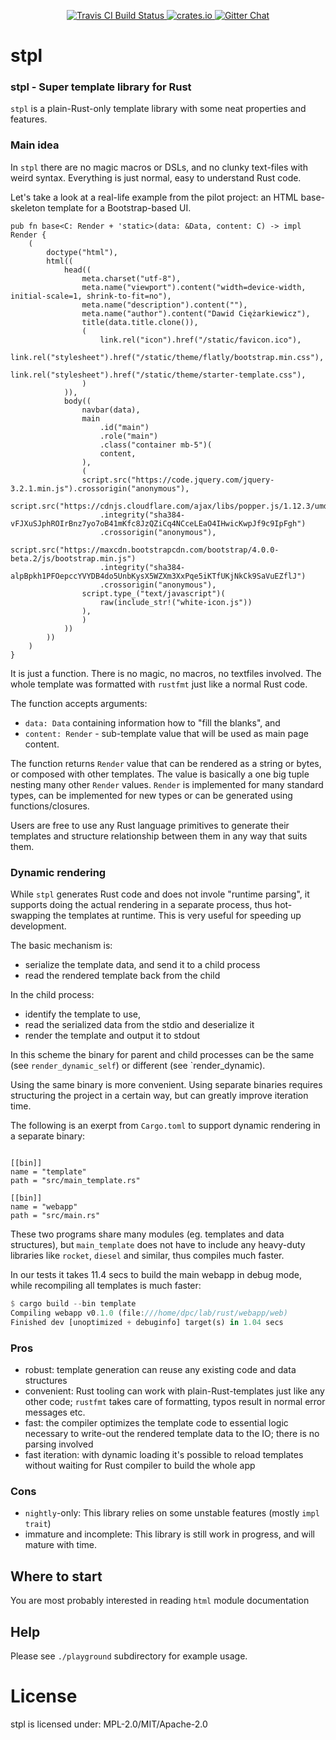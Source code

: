 <!-- README.md is auto-generated from README.tpl with `cargo readme` -->

<p align="center">
  <a href="https://travis-ci.org/dpc/stpl">
      <img src="https://img.shields.io/travis/dpc/stpl/master.svg?style=flat-square" alt="Travis CI Build Status">
  </a>
  <a href="https://crates.io/crates/stpl">
      <img src="http://meritbadge.herokuapp.com/stpl?style=flat-square" alt="crates.io">
  </a>
  <a href="https://gitter.im/dpc/stpl">
      <img src="https://img.shields.io/badge/GITTER-join%20chat-green.svg?style=flat-square" alt="Gitter Chat">
  </a>
  <br>
</p>

# stpl

### stpl - Super template library for Rust

`stpl` is a plain-Rust-only template library with some neat properties and
features.

### Main idea

In `stpl` there are no magic macros or DSLs, and no clunky
text-files with weird syntax. Everything is just normal, easy
to understand Rust code.

Let's take a look at a real-life example from the pilot project: an HTML
base-skeleton template for a Bootstrap-based UI.

```rust,no_run
pub fn base<C: Render + 'static>(data: &Data, content: C) -> impl Render {
    (
        doctype("html"),
        html((
            head((
                meta.charset("utf-8"),
                meta.name("viewport").content("width=device-width, initial-scale=1, shrink-to-fit=no"),
                meta.name("description").content(""),
                meta.name("author").content("Dawid Ciężarkiewicz"),
                title(data.title.clone()),
                (
                    link.rel("icon").href("/static/favicon.ico"),
                    link.rel("stylesheet").href("/static/theme/flatly/bootstrap.min.css"),
                    link.rel("stylesheet").href("/static/theme/starter-template.css"),
                )
            )),
            body((
                navbar(data),
                main
                    .id("main")
                    .role("main")
                    .class("container mb-5")(
                    content,
                ),
                (
                script.src("https://code.jquery.com/jquery-3.2.1.min.js").crossorigin("anonymous"),
                script.src("https://cdnjs.cloudflare.com/ajax/libs/popper.js/1.12.3/umd/popper.min.js")
                    .integrity("sha384-vFJXuSJphROIrBnz7yo7oB41mKfc8JzQZiCq4NCceLEaO4IHwicKwpJf9c9IpFgh")
                    .crossorigin("anonymous"),
                script.src("https://maxcdn.bootstrapcdn.com/bootstrap/4.0.0-beta.2/js/bootstrap.min.js")
                    .integrity("sha384-alpBpkh1PFOepccYVYDB4do5UnbKysX5WZXm3XxPqe5iKTfUKjNkCk9SaVuEZflJ")
                    .crossorigin("anonymous"),
                script.type_("text/javascript")(
                    raw(include_str!("white-icon.js"))
                ),
                )
            ))
        ))
    )
}
```

It is just a function. There is no magic, no macros, no textfiles involved.
The whole template was formatted with `rustfmt` just like a normal Rust code.

The function accepts arguments:

* `data: Data` containing information how to "fill the blanks", and
* `content: Render` - sub-template value that will be used as main page content.

The function returns `Render` value that can be rendered as a string or bytes, or
composed with other templates. The value is basically a one big tuple
nesting many other `Render` values. `Render` is implemented for many standard types,
can be implemented for new types or can be generated using functions/closures.

Users are free to use any Rust language primitives to generate their
templates and structure relationship between them in any way that
suits them.

### Dynamic rendering

While `stpl` generates Rust code and does not invole "runtime parsing",
it supports doing the actual rendering in a
separate process, thus hot-swapping the templates at runtime. This is very
useful for speeding up development.

The basic mechanism is:

* serialize the template data, and send it to a child process
* read the rendered template back from the child

In the child process:

* identify the template to use,
* read the serialized data from the stdio and deserialize it
* render the template and output it to stdout

In this scheme the binary for parent and child processes can be the same
(see `render_dynamic_self`) or different (see `render_dynamic).

Using the same binary is more convenient. Using separate binaries
requires structuring the project in a certain way, but can greatly
improve iteration time.

The following is an exerpt from `Cargo.toml` to support dynamic
rendering in a separate binary:

```norust

[[bin]]
name = "template"
path = "src/main_template.rs"

[[bin]]
name = "webapp"
path = "src/main.rs"
```

These two programs share many modules (eg. templates and data structures),
but `main_template` does not have to include any heavy-duty libraries like
`rocket`, `diesel` and similar, thus compiles much faster.

In our tests it takes 11.4 secs to build the main webapp in debug mode,
while recompiling all templates is much faster:

```rust
$ cargo build --bin template
Compiling webapp v0.1.0 (file:///home/dpc/lab/rust/webapp/web)
Finished dev [unoptimized + debuginfo] target(s) in 1.04 secs
```

### Pros

* robust: template generation can reuse any existing code and data
  structures
* convenient: Rust tooling can work with plain-Rust-templates just
  like any other code; `rustfmt` takes care of formatting, typos result
  in normal error messages etc.
* fast: the compiler optimizes the template code to essential logic
  necessary to write-out the rendered template data to the IO; there
  is no parsing involved
* fast iteration: with dynamic loading it's possible to reload templates
  without waiting for Rust compiler to build the whole app

### Cons

* `nightly`-only: This library relies on some unstable features (mostly
  `impl trait`)
* immature and incomplete: This library is still work in progress, and will
  mature with time.

## Where to start

You are most probably interested in reading `html` module documentation

## Help

Please see `./playground` subdirectory for example usage.

# License

stpl is licensed under: MPL-2.0/MIT/Apache-2.0
